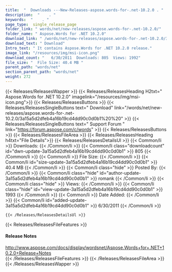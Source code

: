 ```yaml
---
title:  "  Downloads ---New-Releases-aspose.words-for-.net-10.2.0 . " 
description:  "    . " 
keywords:  "    . " 
page_type:  single_release_page
folder_link: " words/net/new-releases/aspose.words-for-.net-10.2.0/"
folder_name: " Aspose.Words for .NET 10.2.0"
download_link: " /words/net/new-releases/aspose.words-for-.net-10.2.0/3a15a5d2dfeb4a16b19cd4dd90c0d0b1"
download_text: " Download"
Intro_text: " It contains Aspose.Words for .NET 10.2.0 release."
image_link: "/resources/img/msi-icon.png"
download_count: "   6/30/2011  Downloads: 805  Views: 1992"
file_size: "  File Size: 40.4 MB "
parent_path: "words/net"
section_parent_path: "words/net"
weight: 272 
---
```


{{< Releases/ReleasesWapper >}}
  {{< Releases/ReleasesHeading H2txt=" Aspose.Words for .NET 10.2.0" imagelink="/resources/img/msi-icon.png">}}
  {{< Releases/ReleasesButtons >}}
    {{< Releases/ReleasesSingleButtons text=" Download" link="/words/net/new-releases/aspose.words-for-.net-10.2.0/3a15a5d2dfeb4a16b19cd4dd90c0d0b1%20%20" >}}
    {{< Releases/ReleasesSingleButtons text=" Support Forum " link="https://forum.aspose.com/c/words" >}}
  {{< Releases/ReleasesButtons >}}
  {{< Releases/ReleasesFileArea >}}
    {{< Releases/ReleasesHeading h4txt="File Details">}}
    {{< Releases/ReleasesDetailsUl >}}
            {{< Common/li  >}} Downloads: {{< /Common/li >}} 
      {{< Common/li class="downloadcount" id="dwn-update-3a15a5d2dfeb4a16b19cd4dd90c0d0b1" >}} 805 {{< /Common/li >}} 
      {{< Common/li  >}} File Size: {{< /Common/li >}} 
      {{< Common/li id="size-update-3a15a5d2dfeb4a16b19cd4dd90c0d0b1" >}} 40.4 MB {{< /Common/li >}} 
      {{< Common/li  class="hide" >}} Posted By: {{< /Common/li >}} 
      {{< Common/li class="hide" id="author-update-3a15a5d2dfeb4a16b19cd4dd90c0d0b1" >}} romank {{< /Common/li >}} 
      {{< Common/li class="hide"  >}} Views: {{< /Common/li >}} 
      {{< Common/li class="hide" id="view-update-3a15a5d2dfeb4a16b19cd4dd90c0d0b1" >}} 1993 {{< /Common/li >}} 
      {{< Common/li  >}} Date Added: {{< /Common/li >}} 
      {{< Common/li id="added-update-3a15a5d2dfeb4a16b19cd4dd90c0d0b1" >}} 6/30/2011 {{< /Common/li >}} 

    {{< /Releases/ReleasesDetailsUl >}}

  {{< Releases/ReleasesFileFeatures >}}
      <h4>Release Notes</h4><div><a href="http://www.aspose.com/docs/display/wordsnet/Aspose.Words+for+.NET+10.2.0+Release+Notes">http://www.aspose.com/docs/display/wordsnet/Aspose.Words+for+.NET+10.2.0+Release+Notes</a></div>
  {{< /Releases/ReleasesFileFeatures >}}
 {{< /Releases/ReleasesFileArea >}}
{{< /Releases/ReleasesWapper >}}


